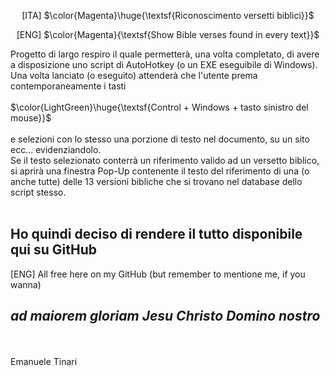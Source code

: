 <p align="center">[ITA] $\color{Magenta}\huge{\textsf{Riconoscimento versetti biblici}}$ </p>
<p align="center">[ENG] $\color{Magenta}{\textsf{Show Bible verses found in every text}}$ </p>

Progetto di largo respiro il quale permetterà, una volta completato, di avere a disposizione uno
script di AutoHotkey (o un EXE eseguibile di Windows).
<br/>
Una volta lanciato (o eseguito) attenderà che l'utente prema contemporaneamente i tasti
<br/> <br/>
$\color{LightGreen}\huge{\textsf{Control + Windows + tasto sinistro del mouse}}$
<br/> <br/>
e selezioni con lo stesso una porzione di testo nel documento, su un sito ecc... evidenziandolo.
<br/>
Se il testo selezionato conterrà un riferimento valido ad un versetto biblico,
si aprirà una finestra Pop-Up contenente il testo del riferimento di una (o anche tutte) delle 13
versioni bibliche che si trovano nel database dello script stesso.
<br/>  <br/> 

<H2>Ho quindi deciso di rendere il tutto disponibile qui su GitHub <br/></H2>
[ENG] All free here on my GitHub (but remember to mentione me, if you wanna)<br/>
<H2><i>ad maiorem gloriam Jesu Christo Domino nostro</i></H2>
<br/> <br/>
Emanuele Tinari</H2>

